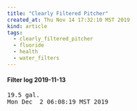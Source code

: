 ```yaml
---
title: "Clearly Filtered Pitcher"
created_at: Thu Nov 14 17:32:10 MST 2019
kind: article
tags:
  - clearly_filtered_pitcher
  - fluoride
  - health
  - water_filters
---
```


<h4>Filter log 2019-11-13</h4>

<pre>
19.5 gal.
Mon Dec  2 06:08:19 MST 2019
</pre>

<!--
html boilerplate fragments
<a href="" target="_blank"></a>
<a name=""></a>
<img src="" width="400px">
<ul>
  <li></li>
  <li><a href="" target="_blank"></a></li>
</ul>
<pre>
</pre>
<p style="margin-bottom: 2em;"></p>
<hr style="border: 0; height: 3px; background: #333; background-image: linear-gradient(to right, #ccc, #333, #ccc);">
<pre><code>
</code></pre>
<math xmlns='http://www.w3.org/1998/Math/MathML' display='block'>
</math>
:-->
